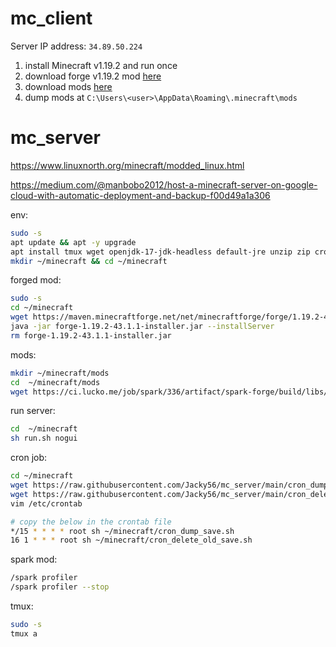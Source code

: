 # mc_client

Server IP address: `34.89.50.224`

1. install Minecraft v1.19.2 and run once
1. download forge v1.19.2 mod [here](https://files.minecraftforge.net/net/minecraftforge/forge/)
1. download mods [here](https://www.curseforge.com/minecraft/mc-mods)
1. dump mods at `C:\Users\<user>\AppData\Roaming\.minecraft\mods`

# mc_server 

https://www.linuxnorth.org/minecraft/modded_linux.html

https://medium.com/@manbobo2012/host-a-minecraft-server-on-google-cloud-with-automatic-deployment-and-backup-f00d49a1a306

env:
```bash
sudo -s 
apt update && apt -y upgrade
apt install tmux wget openjdk-17-jdk-headless default-jre unzip zip cron
mkdir ~/minecraft && cd ~/minecraft
```

forged mod:
```bash
sudo -s 
cd ~/minecraft
wget https://maven.minecraftforge.net/net/minecraftforge/forge/1.19.2-43.1.1/forge-1.19.2-43.1.1-installer.jar
java -jar forge-1.19.2-43.1.1-installer.jar --installServer
rm forge-1.19.2-43.1.1-installer.jar
```

mods:
```bash
mkdir ~/minecraft/mods
cd  ~/minecraft/mods
wget https://ci.lucko.me/job/spark/336/artifact/spark-forge/build/libs/spark-1.9.36-forge.jar
```

run server:
```bash
cd  ~/minecraft
sh run.sh nogui
```

cron job:
```bash
cd ~/minecraft
wget https://raw.githubusercontent.com/Jacky56/mc_server/main/cron_dump_save.sh
wget https://raw.githubusercontent.com/Jacky56/mc_server/main/cron_delete_old_save.sh
vim /etc/crontab

# copy the below in the crontab file
*/15 * * * * root sh ~/minecraft/cron_dump_save.sh
16 1 * * * root sh ~/minecraft/cron_delete_old_save.sh
```

spark mod:
```bash
/spark profiler
/spark profiler --stop
```

tmux:
```bash
sudo -s
tmux a
```

